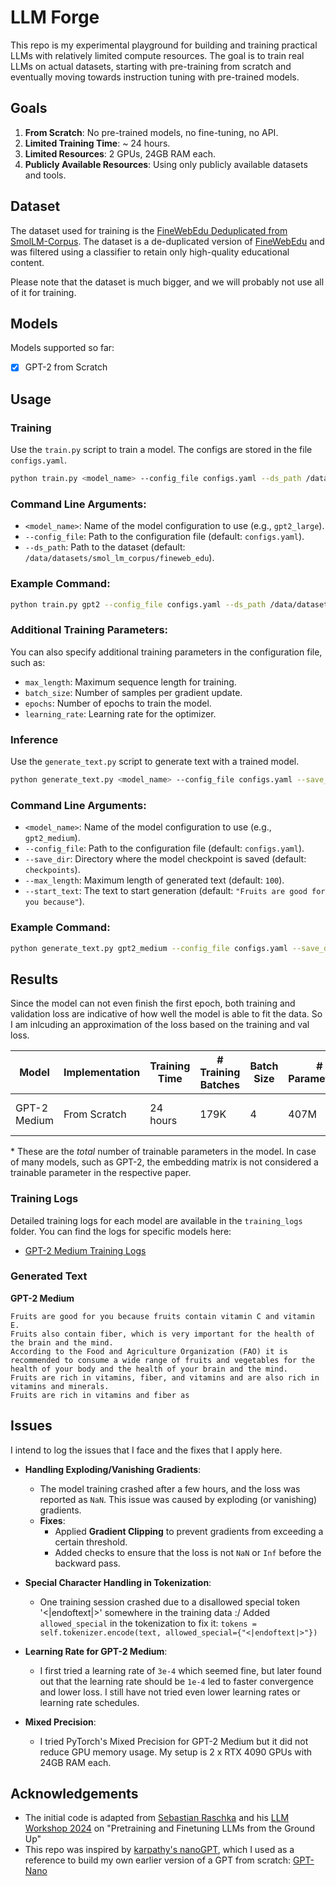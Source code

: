 # LLM Forge

This repo is my experimental playground for building and training practical LLMs with relatively limited compute resources. The goal is to train real LLMs on actual datasets, starting with pre-training from scratch and eventually moving towards instruction tuning with pre-trained models.

## Goals
1. **From Scratch**: No pre-trained models, no fine-tuning, no API.
2. **Limited Training Time**: ~ 24 hours.
3. **Limited Resources**: 2 GPUs, 24GB RAM each.
4. **Publicly Available Resources**: Using only publicly available datasets and tools.

## Dataset

The dataset used for training is the [FineWebEdu Deduplicated from SmolLM-Corpus](https://huggingface.co/datasets/HuggingFaceTB/smollm-corpus). The dataset is a de-duplicated version of [FineWebEdu](https://huggingface.co/datasets/HuggingFaceFW/fineweb-edu) and was filtered using a classifier to retain only high-quality educational content.

Please note that the dataset is much bigger, and we will probably not use all of it for training.

## Models
Models supported so far:

- [x] GPT-2 from Scratch

## Usage

### Training
Use the `train.py` script to train a model. The configs are stored in the file `configs.yaml`.

```bash
python train.py <model_name> --config_file configs.yaml --ds_path /data/datasets/smol_lm_corpus/fineweb_edu
```

### Command Line Arguments:
- `<model_name>`: Name of the model configuration to use (e.g., `gpt2_large`).
- `--config_file`: Path to the configuration file (default: `configs.yaml`).
- `--ds_path`: Path to the dataset (default: `/data/datasets/smol_lm_corpus/fineweb_edu`).

### Example Command:
```bash
python train.py gpt2 --config_file configs.yaml --ds_path /data/datasets/smol_lm_corpus/fineweb_edu
```

### Additional Training Parameters:
You can also specify additional training parameters in the configuration file, such as:
- `max_length`: Maximum sequence length for training.
- `batch_size`: Number of samples per gradient update.
- `epochs`: Number of epochs to train the model.
- `learning_rate`: Learning rate for the optimizer.

### Inference
Use the `generate_text.py` script to generate text with a trained model.

```bash
python generate_text.py <model_name> --config_file configs.yaml --save_dir checkpoints --max_length 100 --start_text "Your prompt here"
```

### Command Line Arguments:
- `<model_name>`: Name of the model configuration to use (e.g., `gpt2_medium`).
- `--config_file`: Path to the configuration file (default: `configs.yaml`).
- `--save_dir`: Directory where the model checkpoint is saved (default: `checkpoints`).
- `--max_length`: Maximum length of generated text (default: `100`).
- `--start_text`: The text to start generation (default: `"Fruits are good for you because"`).

### Example Command:
```bash
python generate_text.py gpt2_medium --config_file configs.yaml --save_dir checkpoints --max_length 100 --start_text "Once upon a time"
```

## Results

Since the model can not even finish the first epoch, both training and validation loss are indicative of how well the model is able to fit the data. So I am inlcuding an approximation of the loss based on the training and val loss.


| Model | Implementation | Training Time | # Training Batches | Batch Size | # Parameters* | Loss | Notes |
| --- | --- | --- | --- | --- | --- | --- | --- |
| GPT-2 Medium | From Scratch | 24 hours | 179K | 4 | 407M | 3.38 | Gradient clipping used |

\* These are the _total_ number of trainable parameters in the model. In case of many models, such as GPT-2, the embedding matrix is not considered a trainable parameter in the respective paper.

### Training Logs

Detailed training logs for each model are available in the `training_logs` folder. You can find the logs for specific models here:

- [GPT-2 Medium Training Logs](training_logs/gpt2_logs.md)

### Generated Text

**GPT-2 Medium**
```
Fruits are good for you because fruits contain vitamin C and vitamin E.
Fruits also contain fiber, which is very important for the health of the brain and the mind.
According to the Food and Agriculture Organization (FAO) it is recommended to consume a wide range of fruits and vegetables for the health of your body and the health of your brain and the mind.
Fruits are rich in vitamins, fiber, and vitamins and are also rich in vitamins and minerals.
Fruits are rich in vitamins and fiber as
```

## Issues

I intend to log the issues that I face and the fixes that I apply here.

- **Handling Exploding/Vanishing Gradients**: 
  - The model training crashed after a few hours, and the loss was reported as `NaN`. This issue was caused by exploding (or vanishing) gradients. 
  - **Fixes**:
    - Applied **Gradient Clipping** to prevent gradients from exceeding a certain threshold.
    - Added checks to ensure that the loss is not `NaN` or `Inf` before the backward pass.

- **Special Character Handling in Tokenization**: 
  - One training session crashed due to a disallowed special token '<|endoftext|>' somewhere in the training data :/ Added `allowed_special` in the tokenization to fix it: `tokens = self.tokenizer.encode(text, allowed_special={"<|endoftext|>"})`

- **Learning Rate for GPT-2 Medium**:
  - I first tried a learning rate of `3e-4` which seemed fine, but later found out that the learning rate should be `1e-4` led to faster convergence and lower loss. I still have not tried even lower learning rates or learning rate schedules.

- **Mixed Precision**:
  - I tried PyTorch's Mixed Precision for GPT-2 Medium but it did not reduce GPU memory usage. My setup is 2 x RTX 4090 GPUs with 24GB RAM each.

## Acknowledgements
- The initial code is adapted from [Sebastian Raschka](https://github.com/rasbt) and his [LLM Workshop 2024](https://github.com/rasbt/LLM-workshop-2024?tab=readme-ov-file) on "Pretraining and Finetuning LLMs from the Ground Up"
- This repo was inspired by [karpathy's nanoGPT](https://github.com/karpathy/nanoGPT), which I used as a reference to build my own earlier version of a GPT from scratch: [GPT-Nano](https://github.com/Usman-Rafique/GPT-Nano)

